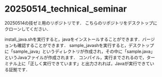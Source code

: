 # 20250514_technical_seminar

20250514の技ゼミ用のリポジトリです．
こちらのリポジトリをデスクトップにクローンしてください．

install_java.shを実行すると，javaをインストールすることができます．バージョンも確認することができます．
sample_javashを実行すると，デスクトップに「sample_java」というディレクトリが作成され，その中に「sample.java」というJavaファイルが作成されます．
コンパイル，実行までされるので，ターミナル上に「正しく実行できています」と出力されれば，Javaが実行できている証拠です．
